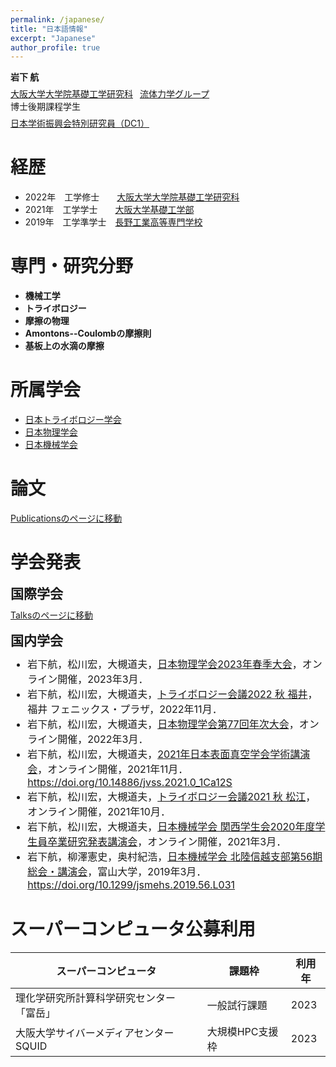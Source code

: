 ```yaml
---
permalink: /japanese/
title: "日本語情報"
excerpt: "Japanese"
author_profile: true
---
```


<p style="margin-bottom: 0.5em; "></p>

<b>岩下 航</b>
<p style="margin-bottom: -0.5em; "></p>

[大阪大学大学院基礎工学研究科](https://www.es.osaka-u.ac.jp/ja/)
&ensp;[流体力学グループ](https://fm.me.es.osaka-u.ac.jp/index.html) <br>
博士後期課程学生
<p style="margin-bottom: -0.5em; "></p>

[日本学術振興会特別研究員（DC1）](https://www.jsps.go.jp/j-pd/index.html)


経歴
=====

* 2022年　工学修士　　[大阪大学大学院基礎工学研究科](https://www.es.osaka-u.ac.jp/ja/)
* 2021年　工学学士　　[大阪大学基礎工学部](https://www.es.osaka-u.ac.jp/ja/)
* 2019年　工学準学士　[長野工業高等専門学校](https://www.nagano-nct.ac.jp/english/index.php)

<p style="margin-bottom: 1.5em; "></p>

専門・研究分野
======
* <b>機械工学</b>
* <b>トライボロジー</b>
* <b>摩擦の物理</b>
* <b>Amontons--Coulombの摩擦則</b>
* <b>基板上の水滴の摩擦</b>

所属学会
=====
* [日本トライボロジー学会](https://www.tribology.jp/index.html)
* [日本物理学会](https://www.jps.or.jp/)
* [日本機械学会](https://www.jsme.or.jp/)

<p style="margin-bottom: 2em; "></p>

論文
=====
[Publicationsのページに移動](https://wataiwashi.github.io/publications/)

学会発表
=====
<p style="margin-bottom: -1em; "></p>

国際学会
------
<p style="margin-bottom: -0.5em; "></p>

[Talksのページに移動](https://wataiwashi.github.io/talks/)
<p style="margin-bottom: -1em; "></p>

国内学会
-------
<p style="margin-bottom: -0.5em; "></p>

<font size="3">
<ul>
  <li> 岩下航，松川宏，大槻道夫，<a href="https://www.jps.or.jp/activities/meetings/spring/spring_index.php" target="_blank">日本物理学会2023年春季大会</a>，オンライン開催，2023年3月．</li>
  <li> 岩下航，松川宏，大槻道夫，<a href="https://www.tribology.jp/conference/tribology_conference/22fukui/index.html" target="_blank">トライボロジー会議2022 秋 福井</a>，福井 フェニックス・プラザ，2022年11月．</li>
  <li>  岩下航，松川宏，大槻道夫，<a href="https://www.jps.or.jp/activities/meetings/annual/annual-index.php" target="_blank">日本物理学会第77回年次大会</a>，オンライン開催，2022年3月．</li>
  <li>  岩下航，松川宏，大槻道夫，<a href="https://www.jvss.jp/annual/mtg2021/" target="_blank">2021年日本表面真空学会学術講演会</a>，オンライン開催，2021年11月．<a href="https://doi.org/10.14886/jvss.2021.0_1Ca12S" target="_blank">https://doi.org/10.14886/jvss.2021.0_1Ca12S</a> </li>
  <li>  岩下航，松川宏，大槻道夫，<a href="https://www.tribology.jp/conference/tribology_conference/21matsue/index.html" target="_blank">トライボロジー会議2021 秋 松江</a>，オンライン開催，2021年10月．</li>
  <li>  岩下航，松川宏，大槻道夫，<a href="https://confit.atlas.jp/guide/event/ksconf2021s/top" target="_blank">日本機械学会 関西学生会2020年度学生員卒業研究発表講演会</a>，オンライン開催，2021年3月．</li>
  <li>  岩下航，柳澤憲史，奥村紀浩，<a href="https://www.jsme.or.jp/conference/hsconf19/" target="_blank">日本機械学会 北陸信越支部第56期総会・講演会</a>，富山大学，2019年3月．<a href="https://doi.org/10.1299/jsmehs.2019.56.L031" target="_blank">https://doi.org/10.1299/jsmehs.2019.56.L031</a> </li>
</ul>
</font>

<p style="margin-bottom: 1.5em; "></p>

スーパーコンピュータ公募利用
=====

|  スーパーコンピュータ  |  課題枠  |  利用年  |
| ---- | ---- | ---- |
|  理化学研究所計算科学研究センター 「富岳」  |  一般試行課題  | 2023 |
|  大阪大学サイバーメディアセンター SQUID  |  大規模HPC支援枠  | 2023 |
